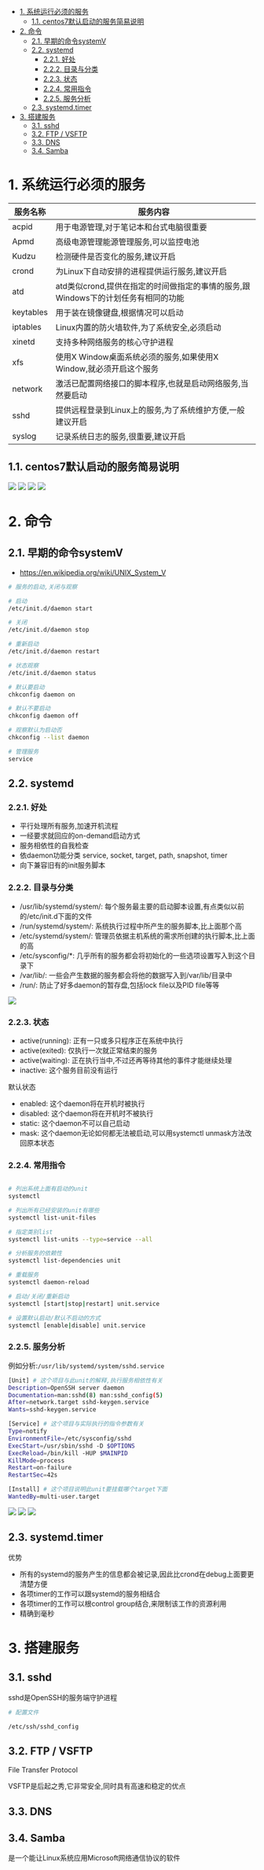 

<!-- TOC -->

- [1. 系统运行必须的服务](#1-系统运行必须的服务)
    - [1.1. centos7默认启动的服务简易说明](#11-centos7默认启动的服务简易说明)
- [2. 命令](#2-命令)
    - [2.1. 早期的命令systemV](#21-早期的命令systemv)
    - [2.2. systemd](#22-systemd)
        - [2.2.1. 好处](#221-好处)
        - [2.2.2. 目录与分类](#222-目录与分类)
        - [2.2.3. 状态](#223-状态)
        - [2.2.4. 常用指令](#224-常用指令)
        - [2.2.5. 服务分析](#225-服务分析)
    - [2.3. systemd.timer](#23-systemdtimer)
- [3. 搭建服务](#3-搭建服务)
    - [3.1. sshd](#31-sshd)
    - [3.2. FTP / VSFTP](#32-ftp--vsftp)
    - [3.3. DNS](#33-dns)
    - [3.4. Samba](#34-samba)

<!-- /TOC -->


<a id="markdown-1-系统运行必须的服务" name="1-系统运行必须的服务"></a>
# 1. 系统运行必须的服务
| 服务名称  | 服务内容                                                                          |
| --------- | --------------------------------------------------------------------------------- |
| acpid     | 用于电源管理,对于笔记本和台式电脑很重要                                           |
| Apmd      | 高级电源管理能源管理服务,可以监控电池                                             |
| Kudzu     | 检测硬件是否变化的服务,建议开启                                                   |
| crond     | 为Linux下自动安排的进程提供运行服务,建议开启                                      |
| atd       | atd类似crond,提供在指定的时间做指定的事情的服务,跟Windows下的计划任务有相同的功能 |
| keytables | 用于装在镜像键盘,根据情况可以启动                                                 |
| iptables  | Linux内置的防火墙软件,为了系统安全,必须启动                                       |
| xinetd    | 支持多种网络服务的核心守护进程                                                    |
| xfs       | 使用X Window桌面系统必须的服务,如果使用X Window,就必须开启这个服务                |
| network   | 激活已配置网络接口的脚本程序,也就是启动网络服务,当然要启动                        |
| sshd      | 提供远程登录到Linux上的服务,为了系统维护方便,一般建议开启                         |
| syslog    | 记录系统日志的服务,很重要,建议开启                                                |


<a id="markdown-11-centos7默认启动的服务简易说明" name="11-centos7默认启动的服务简易说明"></a>
## 1.1. centos7默认启动的服务简易说明
![](http://ouxarji35.bkt.clouddn.com/snipaste_20171028_195906.png)
![](http://ouxarji35.bkt.clouddn.com/snipaste_20171028_195914.png)
![](http://ouxarji35.bkt.clouddn.com/snipaste_20171028_195921.png)
![](http://ouxarji35.bkt.clouddn.com/snipaste_20171028_195926.png)

<a id="markdown-2-命令" name="2-命令"></a>
# 2. 命令

<a id="markdown-21-早期的命令systemv" name="21-早期的命令systemv"></a>
## 2.1. 早期的命令systemV
* https://en.wikipedia.org/wiki/UNIX_System_V

```bash
# 服务的启动,关闭与观察

# 启动
/etc/init.d/daemon start

# 关闭
/etc/init.d/daemon stop

# 重新启动
/etc/init.d/daemon restart

# 状态观察
/etc/init.d/daemon status

# 默认要启动
chkconfig daemon on

# 默认不要启动
chkconfig daemon off

# 观察默认为启动否
chkconfig --list daemon

# 管理服务
service
```

<a id="markdown-22-systemd" name="22-systemd"></a>
## 2.2. systemd

<a id="markdown-221-好处" name="221-好处"></a>
### 2.2.1. 好处

* 平行处理所有服务,加速开机流程
* 一经要求就回应的on-demand启动方式
* 服务相依性的自我检查
* 依daemon功能分类 service, socket, target, path, snapshot, timer
* 向下兼容旧有的init服务脚本

<a id="markdown-222-目录与分类" name="222-目录与分类"></a>
### 2.2.2. 目录与分类

* /usr/lib/systemd/system/: 每个服务最主要的启动脚本设置,有点类似以前的/etc/init.d下面的文件
* /run/systemd/system/: 系统执行过程中所产生的服务脚本,比上面那个高
* /etc/systemd/system/: 管理员依据主机系统的需求所创建的执行脚本,比上面的高
* /etc/sysconfig/*: 几乎所有的服务都会将初始化的一些选项设置写入到这个目录下
* /var/lib/: 一些会产生数据的服务都会将他的数据写入到/var/lib/目录中
* /run/: 防止了好多daemon的暂存盘,包括lock file以及PID file等等

![](http://ouxarji35.bkt.clouddn.com/snipaste_20171028_171359.png)


<a id="markdown-223-状态" name="223-状态"></a>
### 2.2.3. 状态

* active(running): 正有一只或多只程序正在系统中执行
* active(exited): 仅执行一次就正常结束的服务
* active(waiting): 正在执行当中,不过还再等待其他的事件才能继续处理
* inactive: 这个服务目前没有运行

默认状态
* enabled: 这个daemon将在开机时被执行
* disabled: 这个daemon将在开机时不被执行
* static: 这个daemon不可以自己启动
* mask: 这个daemon无论如何都无法被启动,可以用systemctl unmask方法改回原本状态

<a id="markdown-224-常用指令" name="224-常用指令"></a>
### 2.2.4. 常用指令

```bash

# 列出系统上面有启动的unit
systemctl

# 列出所有已经安装的unit有哪些
systemctl list-unit-files

# 指定类别list
systemctl list-units --type=service --all

# 分析服务的依赖性
systemctl list-dependencies unit

# 重载服务
systemctl daemon-reload

# 启动/关闭/重新启动
systemctl [start|stop|restart] unit.service

# 设置默认启动/默认不启动的方式
systemctl [enable|disable] unit.service

```

<a id="markdown-225-服务分析" name="225-服务分析"></a>
### 2.2.5. 服务分析
例如分析:`/usr/lib/systemd/system/sshd.service`

```bash
[Unit] # 这个项目与此unit的解释,执行服务相依性有关
Description=OpenSSH server daemon
Documentation=man:sshd(8) man:sshd_config(5)
After=network.target sshd-keygen.service
Wants=sshd-keygen.service

[Service] # 这个项目与实际执行的指令参数有关
Type=notify
EnvironmentFile=/etc/sysconfig/sshd
ExecStart=/usr/sbin/sshd -D $OPTIONS
ExecReload=/bin/kill -HUP $MAINPID
KillMode=process
Restart=on-failure
RestartSec=42s

[Install] # 这个项目说明此unit要挂载哪个target下面
WantedBy=multi-user.target
```
![](http://ouxarji35.bkt.clouddn.com/snipaste_20171028_193546.png)
![](http://ouxarji35.bkt.clouddn.com/snipaste_20171028_193632.png)
![](http://ouxarji35.bkt.clouddn.com/snipaste_20171028_193640.png)


<a id="markdown-23-systemdtimer" name="23-systemdtimer"></a>
## 2.3. systemd.timer
优势

* 所有的systemd的服务产生的信息都会被记录,因此比crond在debug上面要更清楚方便
* 各项timer的工作可以跟systemd的服务相结合
* 各项timer的工作可以根control group结合,来限制该工作的资源利用
* 精确到毫秒


<a id="markdown-3-搭建服务" name="3-搭建服务"></a>
# 3. 搭建服务
<a id="markdown-31-sshd" name="31-sshd"></a>
## 3.1. sshd
sshd是OpenSSH的服务端守护进程

```bash
# 配置文件

/etc/ssh/sshd_config
```

<a id="markdown-32-ftp--vsftp" name="32-ftp--vsftp"></a>
## 3.2. FTP / VSFTP
File Transfer Protocol  

VSFTP是后起之秀,它非常安全,同时具有高速和稳定的优点

<a id="markdown-33-dns" name="33-dns"></a>
## 3.3. DNS


<a id="markdown-34-samba" name="34-samba"></a>
## 3.4. Samba
是一个能让Linux系统应用Microsoft网络通信协议的软件

